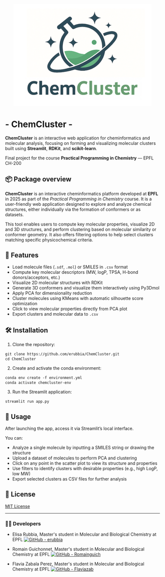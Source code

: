 <p align="center">
  <img width="450" alt="Logo ChemCluster" src="https://raw.githubusercontent.com/Romainguich/ChemCluster/main/assets/Logo%20ChemCluster.png">
</p>

# - ChemCluster -

**ChemCluster** is an interactive web application for cheminformatics and molecular analysis, focusing on forming and visualizing molecular clusters built using **Streamlit**, **RDKit**, and **scikit-learn**.

Final project for the course **Practical Programming in Chemistry** — EPFL CH-200

## 📦 Package overview

**ChemCluster** is an interactive cheminformatics platform developed at **EPFL** in 2025 as part of the *Practical Programming in Chemistry* course. It is a user-friendly web application designed to explore and analyze chemical structures, either individually via the formation of conformers or as datasets. 

This tool enables users to compute key molecular properties, visualize 2D and 3D structures, and perform clustering based on molecular similarity or conformer geometry. It also offers filtering options to help select clusters matching specific physicochemical criteria.


## 🌟 Features

-  Load molecule files (`.sdf`, `.mol`) or SMILES in `.csv` format
-  Compute key molecular descriptors (MW, logP, TPSA, H-bond donors/acceptors, etc.)
-  Visualize 2D molecular structures with RDKit
-  Generate 3D conformers and visualize them interactively using Py3Dmol
-  Apply PCA for dimensionality reduction
-  Cluster molecules using KMeans with automatic silhouette score optimization
-  Click to view molecular properties directly from PCA plot
-  Export clusters and molecular data to `.csv`

## 🛠️ Installation

1. Clone the repository:

```
git clone https://github.com/erubbia/ChemCluster.git
cd ChemCluster
```

2. Create and activate the conda environment:

```
conda env create -f environment.yml
conda activate chemcluster-env
```

3. Run the Streamlit application:

```
streamlit run app.py
```

## 📖 Usage

After launching the app, access it via Streamlit’s local interface.

You can:
- Analyze a single molecule by inputting a SMILES string or drawing the structure
- Upload a dataset of molecules to perform PCA and clustering
- Click on any point in the scatter plot to view its structure and properties
- Use filters to identify clusters with desirable properties (e.g., high LogP, low MW)
- Export selected clusters as CSV files for further analysis

## 📂 License

[MIT License](LICENSE)


---

### 👨‍🔬 Developers

- Elisa Rubbia, Master's student in Molecular and Biological Chemistry at EPFL [![GitHub - erubbia](https://img.shields.io/badge/GitHub-erubbia-181717.svg?style=flat&logo=github)](https://github.com/erubbia)

- Romain Guichonnet, Master's student in Molecular and Biological Chemistry at EPFL [![GitHub - Romainguich](https://img.shields.io/badge/GitHub-Romainguich-181717.svg?style=flat&logo=github)](https://github.com/Romainguich)

- Flavia Zabala Perez, Master's student in Molecular and Biological Chemistry at EPFL [![GitHub - Flaviazab](https://img.shields.io/badge/GitHub-Flaviazab-181717.svg?style=flat&logo=github)](https://github.com/Flaviazab)
